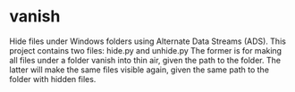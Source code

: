 # vanish
Hide files under Windows folders using Alternate Data Streams (ADS).
This project contains two files: hide.py and unhide.py
The former is for making all files under a folder vanish into thin air, given the path to the folder.
The latter will make the same files visible again, given the same path to the folder with hidden files.
